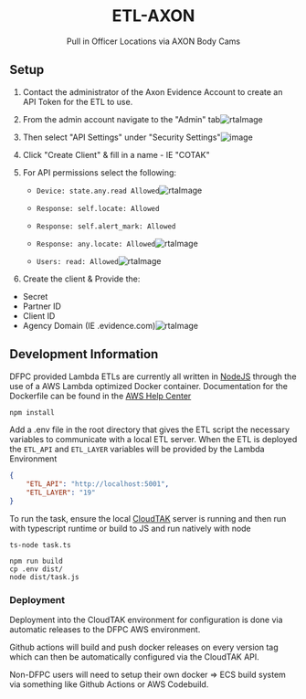 <h1 align='center'>ETL-AXON</h1>

<p align='center'>Pull in Officer Locations via AXON Body Cams</p>

## Setup

1. Contact the administrator of the Axon Evidence Account to create an API Token for the ETL to use.
2. From the admin account navigate to the "Admin" tab![rtaImage](https://github.com/user-attachments/assets/050ba165-7483-4b27-89d3-734abe623d13)


3. Then select "API Settings" under "Security Settings"![image](https://github.com/user-attachments/assets/f83d665c-aea6-4077-8b2d-ea04105644f7)
4. Click "Create Client" & fill in a name - IE "COTAK"
5. For API permissions select the following:
    - `Device: state.any.read Allowed`![rtaImage](https://github.com/user-attachments/assets/b3869554-9461-49b5-a5c7-a1915f799aeb)

    - `Response: self.locate: Allowed`
    - `Response: self.alert_mark: Allowed`
    - `Response: any.locate: Allowed`![rtaImage](https://github.com/user-attachments/assets/cb494eeb-f031-4fcc-95b0-a5afbc73596d)

    - `Users: read: Allowed`![rtaImage](https://github.com/user-attachments/assets/99584d98-f2ad-4a95-b0ce-fbd311d3c33b)

6. Create the client & Provide the:
- Secret
- Partner ID
- Client ID
- Agency Domain (IE <your-agency>.evidence.com)![rtaImage](https://github.com/user-attachments/assets/10316d45-6ec8-484d-8444-6d028bb1f9e9)


## Development Information

DFPC provided Lambda ETLs are currently all written in [NodeJS](https://nodejs.org/en) through the use of a AWS Lambda optimized
Docker container. Documentation for the Dockerfile can be found in the [AWS Help Center](https://docs.aws.amazon.com/lambda/latest/dg/images-create.html)

```sh
npm install
```

Add a .env file in the root directory that gives the ETL script the necessary variables to communicate with a local ETL server.
When the ETL is deployed the `ETL_API` and `ETL_LAYER` variables will be provided by the Lambda Environment

```json
{
    "ETL_API": "http://localhost:5001",
    "ETL_LAYER": "19"
}
```

To run the task, ensure the local [CloudTAK](https://github.com/dfpc-coe/CloudTAK/) server is running and then run with typescript runtime
or build to JS and run natively with node

```
ts-node task.ts
```

```
npm run build
cp .env dist/
node dist/task.js
```

### Deployment

Deployment into the CloudTAK environment for configuration is done via automatic releases to the DFPC AWS environment.

Github actions will build and push docker releases on every version tag which can then be automatically configured via the
CloudTAK API.

Non-DFPC users will need to setup their own docker => ECS build system via something like Github Actions or AWS Codebuild.
